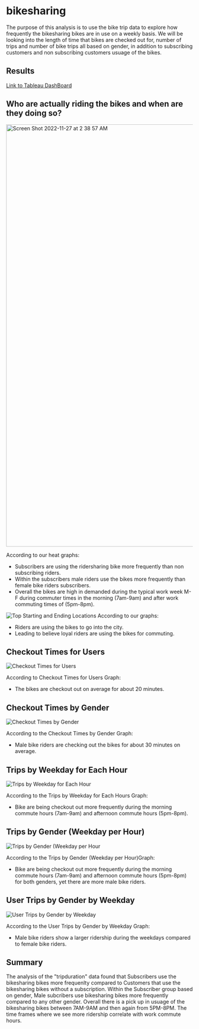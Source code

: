 # bikesharing
The purpose of this analysis is to use the bike trip data to explore how frequently the bikesharing bikes are in use on a weekly basis. We will be looking into the length of time that bikes are checked out for, number of trips and number of bike trips all based on gender, in addition to subscribing customers and non subscribing customers usuage of the bikes. 

## Results
[Link to Tableau DashBoard](https://public.tableau.com/app/profile/erica.gutierrez/viz/UserTrips_16695441071280/Dashboard1#1)

## Who are actually riding the bikes and when are they doing so?

<img width="1141" alt="Screen Shot 2022-11-27 at 2 38 57 AM" src="https://user-images.githubusercontent.com/107595578/204131103-e916a4d3-c62d-4e60-adc6-f1d8f117be45.png">

According to our heat graphs:
- Subscribers are using the ridersharing bike more frequently than non subscribing riders. 
- Within the subscribers male riders use the bikes more frequently than female bike riders subscribers. 
- Overall the bikes are high in demanded during the typical work week M-F during commuter times in the morning (7am-9am) and after work commuting times of (5pm-8pm).


![Top Starting and Ending Locations](https://user-images.githubusercontent.com/107595578/204133045-89f65f83-e2c8-4279-a895-a638a6575e77.png)
According to our graphs:
- Riders are using the bikes to go into the city. 
- Leading to believe loyal riders are using the bikes for commuting. 


## Checkout Times for Users

![Checkout Times for Users](https://user-images.githubusercontent.com/107595578/204128352-f7eaea64-ab6c-460c-aa3e-6a4efd6494bb.png)

According to Checkout Times for Users Graph: 
- The bikes are checkout out on average for about 20 minutes. 


## Checkout Times by Gender

![Checkout Times by Gender](https://user-images.githubusercontent.com/107595578/204128320-2807bcb5-fd30-4451-bbcf-35a519cce432.png)

According to the Checkout Times by Gender Graph:
- Male bike riders are checking out the bikes for about 30 minutes on average. 

## Trips by Weekday for Each Hour

![Trips by Weekday for Each Hour](https://user-images.githubusercontent.com/107595578/204128143-c775457a-4ff6-41f7-8872-a7c7102c2d4c.png)

According to the Trips by Weekday for Each Hours Graph:
- Bike are being checkout out more frequently during the morning commute hours (7am-9am) and afternoon commute hours (5pm-8pm). 

## Trips by Gender (Weekday per Hour)

![Trips by Gender (Weekday per Hour](https://user-images.githubusercontent.com/107595578/204128230-704a3e34-6bb7-4bb3-b5a2-2e5e86eb0984.png)

According to the Trips by Gender (Weekday per Hour)Graph:
- Bike are being checkout out more frequently during the morning commute hours (7am-9am) and afternoon commute hours (5pm-8pm) for both genders, yet there are more male bike riders. 

## User Trips by Gender by Weekday

![User Trips by Gender by Weekday](https://user-images.githubusercontent.com/107595578/204128268-84297b39-7d78-4fa8-b3f8-ac6cf12c1464.png)

According to the User Trips by Gender by Weekday Graph:
- Male bike riders show a larger ridership during the weekdays compared to female bike riders. 



## Summary 
The analysis of the "tripduration" data found that Subscribers use the bikesharing bikes more frequenlty compared to Customers that use the bikesharing bikes without a subscription. Within the Subscriber group based on gender, Male subcribers use bikesharing bikes more frequently compared to any other gender. Overall there is a pick up in usuage of the bikesharing bikes between 7AM-9AM and then again from 5PM-8PM. The time frames where we see more ridership correlate with work commute hours. 
